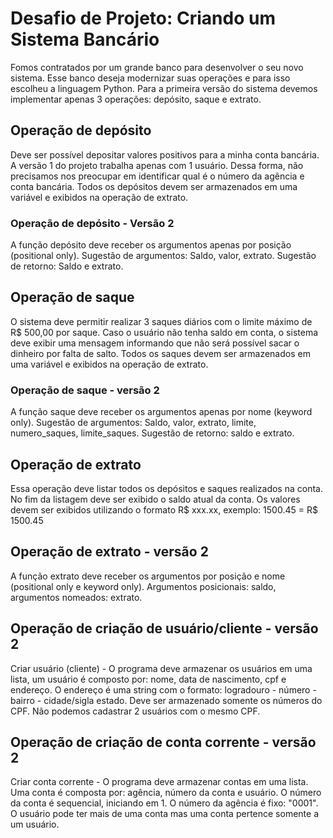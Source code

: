 # Desafio de Projeto: Criando um Sistema Bancário
Fomos contratados por um grande banco para desenvolver o seu novo sistema. Esse banco deseja modernizar suas operações e para isso escolheu a linguagem Python. Para a primeira versão do sistema devemos implementar apenas 3 operações: depósito, saque e extrato.

## Operação de depósito
Deve ser possível depositar valores positivos para a minha conta bancária. A versão 1 do projeto trabalha apenas com 1 usuário. Dessa forma, não precisamos nos preocupar em identificar qual é o número da agência e conta bancária. Todos os depósitos devem ser armazenados em uma variável e exibidos na operação de extrato.

### Operação de depósito - Versão 2
A função depósito deve receber os argumentos apenas por posição (positional only). Sugestão de argumentos: Saldo, valor, extrato. Sugestão de retorno: Saldo e extrato.

## Operação de saque

O sistema deve permitir realizar 3 saques diários com o limite máximo de R$ 500,00 por saque. Caso o usuário não tenha saldo em conta, o sistema deve exibir uma mensagem informando que não será possível sacar o dinheiro por falta de salto. Todos os saques devem ser armazenados em uma variável e exibidos na operação de extrato.

### Operação de saque - versão 2

A função saque deve receber os argumentos apenas por nome (keyword only). Sugestão de argumentos: Saldo, valor, extrato, limite, numero_saques, limite_saques. Sugestão de retorno: saldo e extrato.

## Operação de extrato

Essa operação deve listar todos os depósitos e saques realizados na conta. No fim da listagem deve ser exibido o saldo atual da conta. Os valores devem ser exibidos utilizando o formato R$ xxx.xx, exemplo: 1500.45 = R$ 1500.45

## Operação de extrato - versão 2

A função extrato deve receber os argumentos por posição e nome (positional only e keyword only). Argumentos posicionais: saldo, argumentos nomeados: extrato.

## Operação de criação de usuário/cliente - versão 2

Criar usuário (cliente) - O programa deve armazenar os usuários em uma lista, um usuário é composto por: nome, data de nascimento, cpf e endereço. O endereço é uma string com o formato: logradouro - número - bairro - cidade/sigla estado. Deve ser armazenado somente os números do CPF. Não podemos cadastrar 2 usuários com o mesmo CPF.

## Operação de criação de conta corrente - versão 2

Criar conta corrente - O programa deve armazenar contas em uma lista. Uma conta é composta por: agência, número da conta e usuário. O número da conta é sequencial, iniciando em 1. O número da agência é fixo: "0001". O usuário pode ter mais de uma conta mas uma conta pertence somente a um usuário.